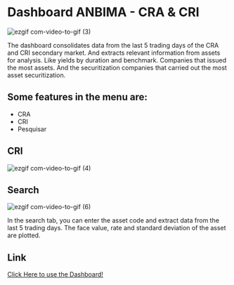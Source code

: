 # Dashboard ANBIMA - CRA & CRI

![ezgif com-video-to-gif (3)](https://github.com/carloscorro/taxas_cri_cra/assets/65100808/5af080d0-61bc-4f97-ae83-a2e905f2943d)

The dashboard consolidates data from the last 5 trading days of the CRA and CRI secondary market. And extracts relevant information from assets for analysis. Like yields by duration and benchmark. 
Companies that issued the most assets. And the securitization companies that carried out the most asset securitization.

## Some features in the menu are:

+ CRA
+ CRI 
+ Pesquisar

## CRI

![ezgif com-video-to-gif (4)](https://github.com/carloscorro/taxas_cri_cra/assets/65100808/3c1a2e8a-3500-47dc-bb81-73471b1c7e36)


## Search

![ezgif com-video-to-gif (6)](https://github.com/carloscorro/conversao_indices/assets/65100808/65d95f02-e1af-4e2a-b61d-5b5c0dd27023)

In the search tab, you can enter the asset code and extract data from the last 5 trading days. The face value, rate and standard deviation of the asset are plotted.

## Link

<a href="https://mcalc-beta.streamlit.app/">Click Here to use the Dashboard!</a>

